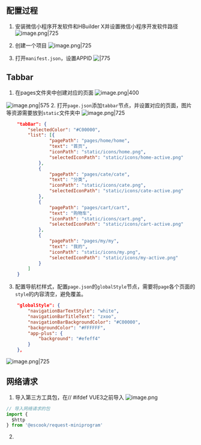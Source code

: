 ## 配置过程
1. 安装微信小程序开发软件和HBuilder X并设置微信小程序开发软件路径
![image.png|725](https://cdn.jsdelivr.net/gh/xuezhaorong/Picgo//Source/fix-dir/picgo/picgo-clipboard-images/2024/10/07/16-38-09-2229bce06b2abf00af1649bb3aea6165-20241007163808-88650f.png)


2. 创建一个项目
![image.png|725](https://cdn.jsdelivr.net/gh/xuezhaorong/Picgo//Source/fix-dir/picgo/picgo-clipboard-images/2024/10/07/16-39-13-d5881d84d4459509556651baa9519d6b-20241007163913-5b7985.png)

3. 打开`manifest.json`，设置APPID
![|775](https://cdn.jsdelivr.net/gh/xuezhaorong/Picgo//Source/fix-dir/picgo/picgo-clipboard-images/2024/10/07/16-44-10-c77fe2e9648f22b432c5749c05505aca-20241007164409-35f9eb.png)


## Tabbar
1. 在pages文件夹中创建对应的页面
![image.png|400](https://cdn.jsdelivr.net/gh/xuezhaorong/Picgo//Source/fix-dir/picgo/picgo-clipboard-images/2024/10/07/16-55-50-5a18a2d1bb0747106a37f504a38a1ed9-20241007165550-82505a.png)

![image.png|575](https://cdn.jsdelivr.net/gh/xuezhaorong/Picgo//Source/fix-dir/picgo/picgo-clipboard-images/2024/10/07/16-56-09-9a192938d48824394bd62f95f2f95d1b-20241007165608-240886.png)
2. 打开`page.json`添加`tabbar`节点，并设置对应的页面，图片等资源需要放到`static`文件夹中
![image.png|725](https://cdn.jsdelivr.net/gh/xuezhaorong/Picgo//Source/fix-dir/picgo/picgo-clipboard-images/2024/10/07/17-27-16-2065c148e0cc2ccab148cdd29b7c5f8f-20241007172716-fa17e8.png)

```json
	"tabBar": {
		"selectedColor": "#C00000",
		"list": [{
				"pagePath": "pages/home/home",
				"text": "首页",
				"iconPath": "static/icons/home.png",
				"selectedIconPath": "static/icons/home-active.png"
			},
			{
				"pagePath": "pages/cate/cate",
				"text": "分类",
				"iconPath": "static/icons/cate.png",
				"selectedIconPath": "static/icons/cate-active.png"
			},
			{
				"pagePath": "pages/cart/cart",
				"text": "购物车",
				"iconPath": "static/icons/cart.png",
				"selectedIconPath": "static/icons/cart-active.png"
			},
			{
				"pagePath": "pages/my/my",
				"text": "我的",
				"iconPath": "static/icons/my.png",
				"selectedIconPath": "static/icons/my-active.png"
			}
		]
	}
```

3. 配置导航栏样式，配置`page.json`的`globalStyle`节点，需要将`page`各个页面的`style`的内容清空，避免覆盖。
```json
	"globalStyle": {
		"navigationBarTextStyle": "white", 
		"navigationBarTitleText": "zxoo",
		"navigationBarBackgroundColor": "#C00000",
		"backgroundColor": "#FFFFFF",
		"app-plus": {
			"background": "#efeff4"
		}
	},
```

![image.png|725](https://cdn.jsdelivr.net/gh/xuezhaorong/Picgo//Source/fix-dir/picgo/picgo-clipboard-images/2024/10/07/17-32-22-215dd9aad6c3319f3e5557c02968a5cb-20241007173221-5703d4.png)

## 网络请求

1. 导入第三方工具包，在// #ifdef VUE3之前导入
![image.png](https://cdn.jsdelivr.net/gh/xuezhaorong/Picgo//Source/fix-dir/picgo/picgo-clipboard-images/2024/10/08/09-11-40-cd7b157f97506a2628bfc22ce4bab025-20241008091139-352c25.png)

```js
// 导入网络请求的包
import {
  $http
} from '@escook/request-miniprogram'

```

2. 
